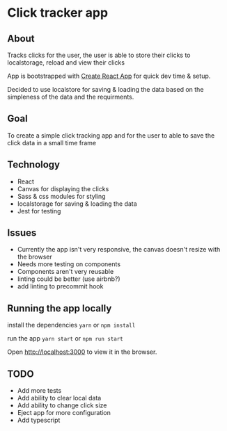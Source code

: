 # Click tracker app

## About

Tracks clicks for the user, the user is able to store their clicks to localstorage, reload and view their clicks

App is bootstrapped with [Create React App](https://github.com/facebook/create-react-app) for quick dev time & setup.

Decided to use localstore for saving & loading the data based on the simpleness of the data and the requirments.

## Goal
To create a simple click tracking app and for the user to able to save the click data in a small time frame

## Technology
- React
- Canvas for displaying the clicks
- Sass & css modules for styling
- localstorage for saving & loading the data
- Jest for testing

## Issues
- Currently the app isn't very responsive, the canvas doesn't resize with the browser
- Needs more testing on components
- Components aren't very reusable
- linting could be better (use airbnb?)
- add linting to precommit hook

## Running the app locally

install the dependencies
`yarn` or `npm install`

run the app
`yarn start` or `npm run start`

Open [http://localhost:3000](http://localhost:3000) to view it in the browser.

## TODO
- Add more tests
- Add ability to clear local data
- Add ability to change click size
- Eject app for more configuration
- Add typescript

